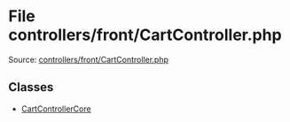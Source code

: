 File controllers/front/CartController.php
=========

Source: [controllers/front/CartController.php](https://github.com/PrestaShop/PrestaShop/blob/1.5.0.1/controllers/front/CartController.php)


Classes
-------

* [CartControllerCore](class.CartControllerCore.md)

